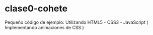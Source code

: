 # clase0-cohete
Pequeño código de ejemplo: Utilizando HTML5 - CSS3 - JavaScript ( Implementando animaciones de CSS )
